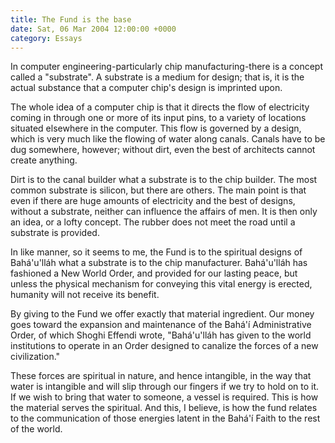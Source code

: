 ```yaml
---
title: The Fund is the base
date: Sat, 06 Mar 2004 12:00:00 +0000
category: Essays
---
```


In computer engineering-particularly chip manufacturing-there is a
concept called a "substrate".  A substrate is a medium for design; that
is, it is the actual substance that a computer chip's design is
imprinted upon.

The whole idea of a computer chip is that it directs the flow of
electricity coming in through one or more of its input pins, to a
variety of locations situated elsewhere in the computer.  This flow is
governed by a design, which is very much like the flowing of water along
canals.  Canals have to be dug somewhere, however; without dirt, even
the best of architects cannot create anything.

Dirt is to the canal builder what a substrate is to the chip builder.
The most common substrate is silicon, but there are others.  The main
point is that even if there are huge amounts of electricity and the best
of designs, without a substrate, neither can influence the affairs of
men.  It is then only an idea, or a lofty concept.  The rubber does not
meet the road until a substrate is provided.

In like manner, so it seems to me, the Fund is to the spiritual designs
of Bahá'u'lláh what a substrate is to the chip manufacturer.
Bahá'u'lláh has fashioned a New World Order, and provided for our
lasting peace, but unless the physical mechanism for conveying this
vital energy is erected, humanity will not receive its benefit.

By giving to the Fund we offer exactly that material ingredient.  Our
money goes toward the expansion and maintenance of the Bahá'í
Administrative Order, of which Shoghi Effendi wrote, "Bahá'u'lláh has
given to the world institutions to operate in an Order designed to
canalize the forces of a new civilization."

These forces are spiritual in nature, and hence intangible, in the way
that water is intangible and will slip through our fingers if we try to
hold on to it.  If we wish to bring that water to someone, a vessel is
required.  This is how the material serves the spiritual.  And this, I
believe, is how the fund relates to the communication of those energies
latent in the Bahá'í Faith to the rest of the world.



